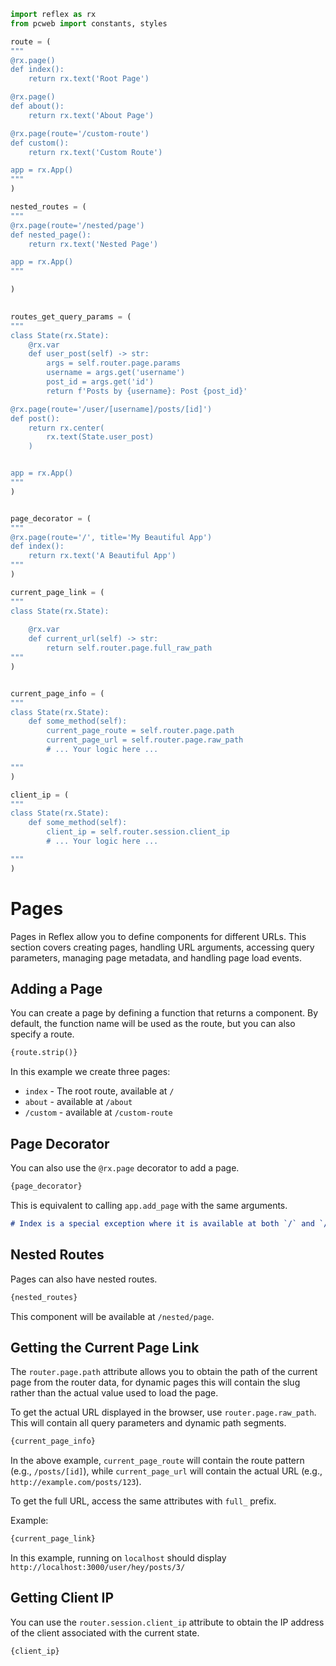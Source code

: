 ```python exec
import reflex as rx
from pcweb import constants, styles

route = (
"""
@rx.page()
def index():
    return rx.text('Root Page')

@rx.page()
def about():
    return rx.text('About Page')

@rx.page(route='/custom-route')
def custom():
    return rx.text('Custom Route')

app = rx.App()
"""
)

nested_routes = (
"""
@rx.page(route='/nested/page')
def nested_page():
    return rx.text('Nested Page')

app = rx.App()
"""

)

  
routes_get_query_params = (
"""
class State(rx.State):
    @rx.var
    def user_post(self) -> str:
        args = self.router.page.params
        username = args.get('username')
        post_id = args.get('id')
        return f'Posts by {username}: Post {post_id}'

@rx.page(route='/user/[username]/posts/[id]')
def post():
    return rx.center(
        rx.text(State.user_post)
    )


app = rx.App()
"""  
)


page_decorator = (
"""
@rx.page(route='/', title='My Beautiful App')
def index():
    return rx.text('A Beautiful App')
"""  
)

current_page_link = (
"""
class State(rx.State):
    
    @rx.var
    def current_url(self) -> str:
        return self.router.page.full_raw_path
"""  
)


current_page_info = (
"""
class State(rx.State):
    def some_method(self):
        current_page_route = self.router.page.path
        current_page_url = self.router.page.raw_path
        # ... Your logic here ...

"""  
)

client_ip = (
"""
class State(rx.State):
    def some_method(self):
        client_ip = self.router.session.client_ip
        # ... Your logic here ...

"""  
)
```

# Pages

Pages in Reflex allow you to define components for different URLs. This section covers creating pages, handling URL
arguments, accessing query parameters, managing page metadata, and handling page load events.

## Adding a Page

You can create a page by defining a function that returns a component.
By default, the function name will be used as the route, but you can also specify a route.

```python
{route.strip()}
```

In this example we create three pages:

- `index` - The root route, available at `/`
- `about` - available at `/about`
- `/custom` - available at `/custom-route`

## Page Decorator

You can also use the `@rx.page` decorator to add a page.

```python
{page_decorator}
```

This is equivalent to calling `app.add_page` with the same arguments.

```md alert
# Index is a special exception where it is available at both `/` and `/index`. All other pages are only available at their specified route.
```

## Nested Routes

Pages can also have nested routes.

```python
{nested_routes}
```

This component will be available at `/nested/page`.

## Getting the Current Page Link

The `router.page.path` attribute allows you to obtain the path of the current page from the router data,
for dynamic pages this will contain the slug rather than the actual value used to load the page.

To get the actual URL displayed in the browser, use `router.page.raw_path`. This
will contain all query parameters and dynamic path segments.

```python
{current_page_info}
```

In the above example, `current_page_route` will contain the route pattern (e.g., `/posts/[id]`), while `current_page_url`
will contain the actual URL (e.g., `http://example.com/posts/123`).

To get the full URL, access the same attributes with `full_` prefix.

Example:

```python
{current_page_link}
```

In this example, running on `localhost` should display `http://localhost:3000/user/hey/posts/3/`

## Getting Client IP

You can use the `router.session.client_ip` attribute to obtain the IP address of the client associated
with the current state.

```python
{client_ip}
```
